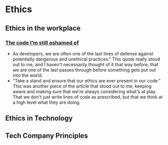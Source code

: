 # Ethics


## Ethics in the workplace
### [The code I’m still ashamed of](https://medium.freecodecamp.org/the-code-im-still-ashamed-of-e4c021dff55e)
  - As developers, we are often one of the last lines of defense against potentially dangerous and unethical practices." This quote really stood out to me, and I haven't necessarily thought of it that way before, that we are one of the last passes through before something gets put out into the world.
  - "Take a stand and ensure that our ethics are ever present in our code." This was another piece of the article that stood out to me, keeping aware and making sure that we're always considering what's at play. That we don't just write lines of code as prescribed, but that we think at a high level what they are doing.
## Ethics in Technology
## Tech Company Principles
